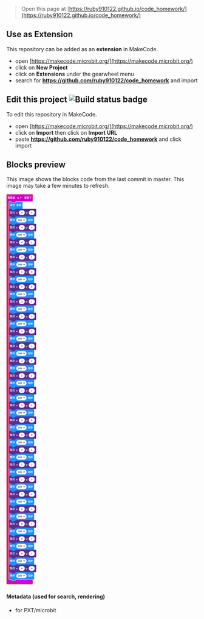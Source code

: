 
> Open this page at [https://ruby910122.github.io/code_homework/](https://ruby910122.github.io/code_homework/)

## Use as Extension

This repository can be added as an **extension** in MakeCode.

* open [https://makecode.microbit.org/](https://makecode.microbit.org/)
* click on **New Project**
* click on **Extensions** under the gearwheel menu
* search for **https://github.com/ruby910122/code_homework** and import

## Edit this project ![Build status badge](https://github.com/ruby910122/code_homework/workflows/MakeCode/badge.svg)

To edit this repository in MakeCode.

* open [https://makecode.microbit.org/](https://makecode.microbit.org/)
* click on **Import** then click on **Import URL**
* paste **https://github.com/ruby910122/code_homework** and click import

## Blocks preview

This image shows the blocks code from the last commit in master.
This image may take a few minutes to refresh.

![A rendered view of the blocks](https://github.com/ruby910122/code_homework/raw/master/.github/makecode/blocks.png)

#### Metadata (used for search, rendering)

* for PXT/microbit
<script src="https://makecode.com/gh-pages-embed.js"></script><script>makeCodeRender("{{ site.makecode.home_url }}", "{{ site.github.owner_name }}/{{ site.github.repository_name }}");</script>
